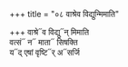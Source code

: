 +++
title = "०८ वाश्रेव विद्युन्मिमाति"

+++
वाश्रे᳓व विद्यु᳓न् मिमाति  
वत्सं᳓ न᳓ माता᳓ सिषक्ति  
य᳓द् एषां वृष्टि᳓र् अ᳓सर्जि